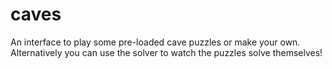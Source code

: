 # caves
An interface to play some pre-loaded cave puzzles or make your own. Alternatively you can use the solver to watch the puzzles solve themselves!
